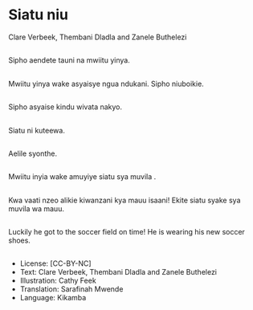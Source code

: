 # Siatu niu
Clare Verbeek, Thembani
Dladla and Zanele
Buthelezi

##
Sipho aendete tauni na
mwiitu yinya.


##
Mwiitu yinya wake
asyaisye ngua ndukani.
Sipho niuboikie.


##
Sipho asyaise kindu
wivata nakyo.


##
Siatu ni kuteewa.


##
Aelile syonthe.


##
Mwiitu inyia wake
amuyiye siatu sya
muvila .


##
Kwa vaati nzeo alikie
kiwanzani kya mauu
isaani! Ekite siatu syake
sya muvila wa mauu.


##
Luckily he got to the
soccer field on time! He
is wearing his new
soccer shoes.


##
* License: [CC-BY-NC]
* Text: Clare Verbeek, Thembani Dladla and Zanele
Buthelezi
* Illustration: Cathy Feek
* Translation: Sarafinah Mwende
* Language: Kikamba

